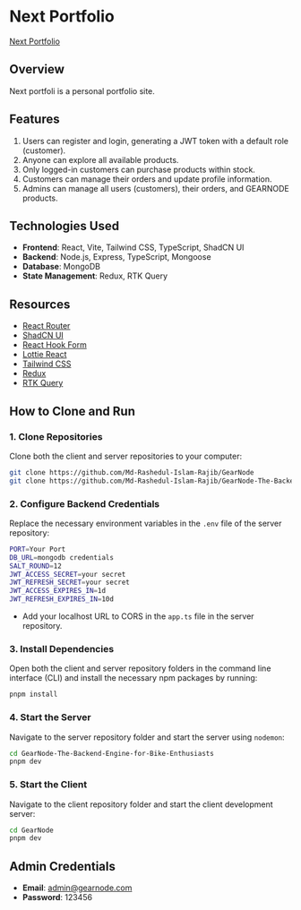 
# Next Portfolio

[Next Portfolio](https://next-portfolio-ten-fawn.vercel.app)

## Overview

Next portfoli is a personal portfolio site.

## Features

1. Users can register and login, generating a JWT token with a default role (customer).
2. Anyone can explore all available products.
3. Only logged-in customers can purchase products within stock.
4. Customers can manage their orders and update profile information.
5. Admins can manage all users (customers), their orders, and GEARNODE products.

## Technologies Used

- **Frontend**: React, Vite, Tailwind CSS, TypeScript, ShadCN UI
- **Backend**: Node.js, Express, TypeScript, Mongoose
- **Database**: MongoDB
- **State Management**: Redux, RTK Query

## Resources

- [React Router](https://reactrouter.com/en/main)
- [ShadCN UI](http://ui.shadcn.com)
- [React Hook Form](https://reacthookform.com/)
- [Lottie React](https://lottiereact.com/)
- [Tailwind CSS](https://tailwindcss.com/)
- [Redux](https://redux.dev)
- [RTK Query](https://redux-toolkit.js.org/rtk-query/overview)

## How to Clone and Run

### 1. Clone Repositories

Clone both the client and server repositories to your computer:

```bash
git clone https://github.com/Md-Rashedul-Islam-Rajib/GearNode
git clone https://github.com/Md-Rashedul-Islam-Rajib/GearNode-The-Backend-Engine-for-Bike-Enthusiasts
```

### 2. Configure Backend Credentials

Replace the necessary environment variables in the `.env` file of the server repository:

```bash
PORT=Your Port
DB_URL=mongodb credentials
SALT_ROUND=12
JWT_ACCESS_SECRET=your secret
JWT_REFRESH_SECRET=your secret
JWT_ACCESS_EXPIRES_IN=1d
JWT_REFRESH_EXPIRES_IN=10d
```

- Add your localhost URL to CORS in the `app.ts` file in the server repository.

### 3. Install Dependencies

Open both the client and server repository folders in the command line interface (CLI) and install the necessary npm packages by running:

```bash
pnpm install
```

### 4. Start the Server

Navigate to the server repository folder and start the server using `nodemon`:

```bash
cd GearNode-The-Backend-Engine-for-Bike-Enthusiasts
pnpm dev
```

### 5. Start the Client

Navigate to the client repository folder and start the client development server:

```bash
cd GearNode
pnpm dev
```

## Admin Credentials

- **Email**: admin@gearnode.com
- **Password**: 123456
